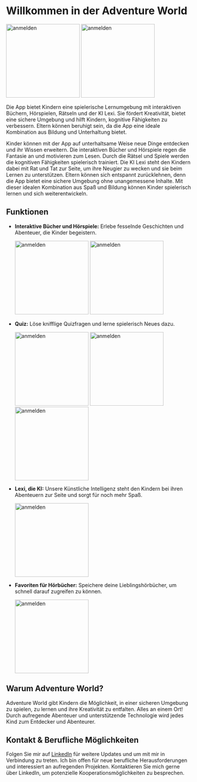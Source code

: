 # Willkommen in der Adventure World


<img src="https://github.com/Marco-Syntax/AdventureWorld-APP/assets/148045668/65412c58-cc15-4a0f-8c03-657c0adedcb8" alt="anmelden" width="200">

<img src="https://github.com/Marco-Syntax/AdventureWorld-APP/assets/148045668/ebdbce2b-f026-401d-bab5-44628de2f8d7" alt="anmelden" width="200">




Die App bietet Kindern eine spielerische Lernumgebung mit interaktiven Büchern, Hörspielen, Rätseln und der KI Lexi. Sie fördert Kreativität, bietet eine sichere Umgebung und hilft Kindern, kognitive Fähigkeiten zu verbessern. Eltern können beruhigt sein, da die App eine ideale Kombination aus Bildung und Unterhaltung bietet.

Kinder können mit der App auf unterhaltsame Weise neue Dinge entdecken und ihr Wissen erweitern. Die interaktiven Bücher und Hörspiele regen die Fantasie an und motivieren zum Lesen. Durch die Rätsel und Spiele werden die kognitiven Fähigkeiten spielerisch trainiert. Die KI Lexi steht den Kindern dabei mit Rat und Tat zur Seite, um ihre Neugier zu wecken und sie beim Lernen zu unterstützen. Eltern können sich entspannt zurücklehnen, denn die App bietet eine sichere Umgebung ohne unangemessene Inhalte. Mit dieser idealen Kombination aus Spaß und Bildung können Kinder spielerisch lernen und sich weiterentwickeln.

## Funktionen

- **Interaktive Bücher und Hörspiele:** Erlebe fesselnde Geschichten und Abenteuer, die Kinder begeistern.


  <img src="https://github.com/Marco-Syntax/AdventureWorld-APP/assets/148045668/e3e0ab50-7e20-499e-878a-347c0df87cff" alt="anmelden" width="200">
  
  <img src="https://github.com/Marco-Syntax/AdventureWorld-APP/assets/148045668/48c6a672-df0c-4e93-b418-fad28c8301c7" alt="anmelden" width="200">


- **Quiz:** Löse knifflige Quizfragen und lerne spielerisch Neues dazu.


  <img src="https://github.com/Marco-Syntax/AdventureWorld-APP/assets/148045668/4da59a44-c030-494f-8c31-e0f4f3057ca6" alt="anmelden" width="200">

  <img src="https://github.com/Marco-Syntax/AdventureWorld-APP/assets/148045668/4816322b-8db4-42e1-a022-5a253fa20236" alt="anmelden" width="200">

  <img src="https://github.com/Marco-Syntax/AdventureWorld-APP/assets/148045668/d3424b9b-c7cd-4023-b73b-71cd22af6f89" alt="anmelden" width="200">


- **Lexi, die KI:** Unsere Künstliche Intelligenz steht den Kindern bei ihren Abenteuern zur Seite und sorgt für noch mehr Spaß.

  <img src="https://github.com/Marco-Syntax/AdventureWorld-APP/assets/148045668/65293b0c-738e-47ec-8942-05b7d571d994" alt="anmelden" width="200">

- **Favoriten für Hörbücher:** Speichere deine Lieblingshörbücher, um schnell darauf zugreifen zu können.
  
  <img src="https://github.com/Marco-Syntax/AdventureWorld-APP/assets/148045668/057855b9-f756-459d-bc5b-e5f7d5335f31" alt="anmelden" width="200">


## Warum Adventure World?

Adventure World gibt Kindern die Möglichkeit, in einer sicheren Umgebung zu spielen, zu lernen und ihre Kreativität zu entfalten. Alles an einem Ort! Durch aufregende Abenteuer und unterstützende Technologie wird jedes Kind zum Entdecker und Abenteurer.
## Kontakt & Berufliche Möglichkeiten

Folgen Sie mir auf [LinkedIn](https://www.linkedin.com/in/marcogrimme/) für weitere Updates und um mit mir in Verbindung zu treten. Ich bin offen für neue berufliche Herausforderungen und interessiert an aufregenden Projekten. Kontaktieren Sie mich gerne über LinkedIn, um potenzielle Kooperationsmöglichkeiten zu besprechen.

